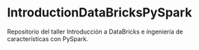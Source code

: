 # IntroductionDataBricksPySpark
Repositorio del taller Introducción a DataBricks e ingeniería de características con PySpark.
